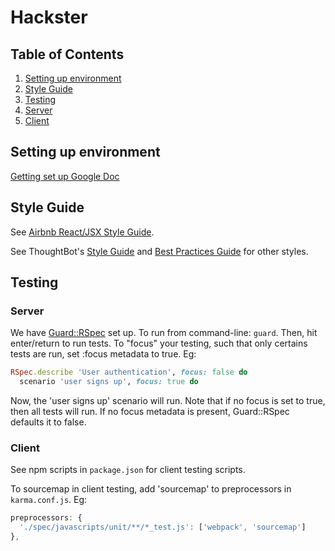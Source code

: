 # Hackster

## Table of Contents

1. [Setting up environment](#setting-up-environment)
1. [Style Guide](#style-guide)
1. [Testing](#testing)
  1. [Server](#server)
  1. [Client](#client)

## Setting up environment

[Getting set up Google Doc](https://docs.google.com/document/d/1VUkw7SITynNE7drLXUzgo1F4rTimasn0MqeriwZvvWQ/edit)

## Style Guide

See [Airbnb React/JSX Style Guide](https://github.com/airbnb/javascript/tree/master/react).

See ThoughtBot's [Style Guide](https://github.com/thoughtbot/guides/tree/dee16052f49cb4b41fb8d090ffdb75942512ddb1/style) and [Best Practices Guide](https://github.com/thoughtbot/guides/tree/dee16052f49cb4b41fb8d090ffdb75942512ddb1/best-practices) for other styles.

## Testing

### Server

We have [Guard::RSpec](https://github.com/guard/guard-rspec) set up. To run from command-line: `guard`. Then, hit enter/return to run tests. To "focus" your testing, such that only certains tests are run, set :focus metadata to true. Eg:

```ruby
RSpec.describe 'User authentication', focus: false do
  scenario 'user signs up', focus: true do
```

Now, the 'user signs up' scenario will run. Note that if no focus is set to true, then all tests will run. If no focus metadata is present, Guard::RSpec defaults it to false.

### Client

See npm scripts in `package.json` for client testing scripts.

To sourcemap in client testing, add 'sourcemap' to preprocessors in `karma.conf.js`. Eg:

```javascript
preprocessors: {
  './spec/javascripts/unit/**/*_test.js': ['webpack', 'sourcemap']
},
```
